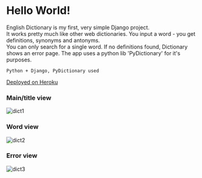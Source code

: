 # Hello World!  
  
English Dictionary is my first, very simple Django project.  
It works pretty much like other web dictionaries. You input a word - you get definitions, synonyms and antonyms.  
You can only search for a single word. If no definitions found, Dictionary shows an error page.
The app uses a python lib 'PyDictionary' for it's purposes. 
  
``` Python + Django, PyDictionary used ```  
  
 [Deployed on Heroku](https://wu-english-dictionary.herokuapp.com/)
  
  
### Main/title view
![dict1](https://user-images.githubusercontent.com/75010755/113866903-87049a80-97b6-11eb-89d9-7d72fa3c4f2e.jpg)  
  
### Word view
![dict2](https://user-images.githubusercontent.com/75010755/113866682-473db300-97b6-11eb-9167-4bf45e70dd63.jpg)  
  
### Error view
![dict3](https://user-images.githubusercontent.com/75010755/113866684-47d64980-97b6-11eb-8c02-e4145fe545e7.jpg)  
